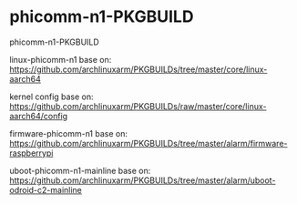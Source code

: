 # phicomm-n1-PKGBUILD
phicomm-n1-PKGBUILD

linux-phicomm-n1 base on: https://github.com/archlinuxarm/PKGBUILDs/tree/master/core/linux-aarch64

kernel config base on: https://github.com/archlinuxarm/PKGBUILDs/raw/master/core/linux-aarch64/config

firmware-phicomm-n1 base on: https://github.com/archlinuxarm/PKGBUILDs/tree/master/alarm/firmware-raspberrypi

uboot-phicomm-n1-mainline base on: https://github.com/archlinuxarm/PKGBUILDs/tree/master/alarm/uboot-odroid-c2-mainline
